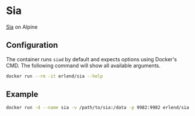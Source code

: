 # Sia

[Sia](https://sia.tech) on Alpine

## Configuration

The container runs `siad` by default and expects options using Docker's CMD. The
following command will show all available arguments.

```sh
docker run --rm -it erlend/sia --help
```

## Example

```sh
docker run -d --name sia -v /path/to/sia:/data -p 9982:9982 erlend/sia -d /data
```
